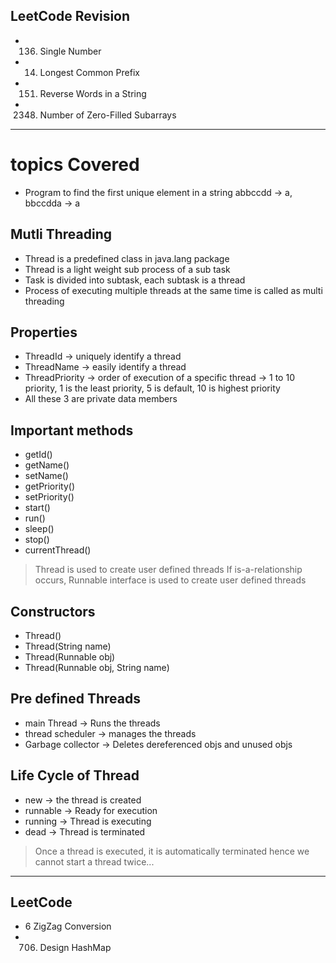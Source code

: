 ## LeetCode Revision

- 136. Single Number
- 14. Longest Common Prefix
- 151. Reverse Words in a String
- 2348. Number of Zero-Filled Subarrays

---

# topics Covered

- Program to find the first unique element in a string abbccdd -> a, bbccdda -> a

## Mutli Threading

- Thread is a predefined class in java.lang package
- Thread is a light weight sub process of a sub task
- Task is divided into subtask, each subtask is a thread
- Process of executing multiple threads at the same time is called as multi threading

## Properties

- ThreadId -> uniquely identify a thread
- ThreadName -> easily identify a thread
- ThreadPriority -> order of execution of a specific thread -> 1 to 10 priority, 1 is the least priority, 5 is default, 10 is highest priority
- All these 3 are private data members

## Important methods

- getId()
- getName()
- setName()
- getPriority()
- setPriority()
- start()
- run()
- sleep()
- stop()
- currentThread()

> Thread is used to create user defined threads
> If is-a-relationship occurs, Runnable interface is used to create user defined threads

## Constructors

- Thread()
- Thread(String name)
- Thread(Runnable obj)
- Thread(Runnable obj, String name)

## Pre defined Threads

- main Thread -> Runs the threads
- thread scheduler -> manages the threads
- Garbage collector -> Deletes dereferenced objs and unused objs

## Life Cycle of Thread

- new -> the thread is created
- runnable -> Ready for execution
- running -> Thread is executing
- dead -> Thread is terminated

> Once a thread is executed, it is automatically terminated hence we cannot start a thread twice...

---

## LeetCode

- 6 ZigZag Conversion
- 706. Design HashMap
